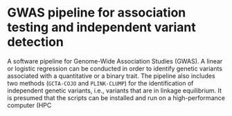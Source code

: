 # GWAS pipeline for association testing and independent variant detection

A software pipeline for Genome-Wide Association Studies (GWAS). A linear or logistic regression can be conducted in order to identify genetic variants associated with a quantitative or a binary trait. The pipeline also includes two methods (`GCTA-COJO` and `PLINK-CLUMP`) for the identification of independent genetic variants, i.e., variants that are in linkage equilibrium. It is presumed that the scripts can be installed and run on a high-performance computer (HPC
